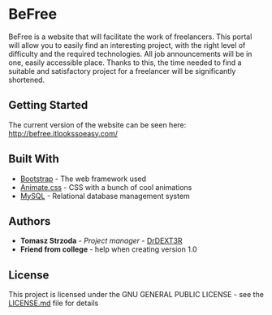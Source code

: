 # BeFree
BeFree is a website that will facilitate the work of freelancers. This portal will allow you to easily find an interesting project, with the right level of difficulty and the required technologies. All job announcements will be in one, easily accessible place. Thanks to this, the time needed to find a suitable and satisfactory project for a freelancer will be significantly shortened.

## Getting Started
The current version of the website can be seen here: http://befree.itlookssoeasy.com/

## Built With
* [Bootstrap](https://getbootstrap.com/docs/4.3/getting-started/introduction/) - The web framework used
* [Animate.css](https://github.com/daneden/animate.css/blob/master/README.md) - CSS with a bunch of cool animations
* [MySQL](https://dev.mysql.com/doc/) - Relational database management system

## Authors
* **Tomasz Strzoda** - *Project manager* - [DrDEXT3R](https://github.com/DrDEXT3R)
* **Friend from college** - help when creating version 1.0

## License
This project is licensed under the GNU GENERAL PUBLIC LICENSE - see the [LICENSE.md](LICENSE.md) file for details